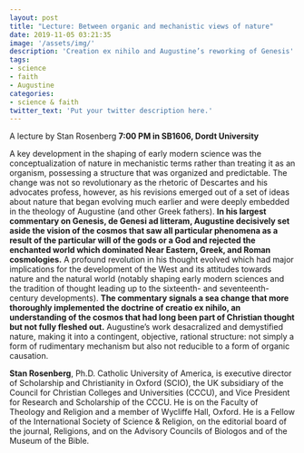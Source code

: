 ```yaml
---
layout: post
title: "Lecture: Between organic and mechanistic views of nature"
date: 2019-11-05 03:21:35
image: '/assets/img/'
description: 'Creation ex nihilo and Augustine’s reworking of Genesis'
tags:
- science
- faith
- Augustine
categories:
- science & faith
twitter_text: 'Put your twitter description here.'
---
```


A lecture by Stan Rosenberg
**7:00 PM in SB1606, Dordt University**

A key development in the shaping of early modern science was the conceptualization of nature in mechanistic terms rather than treating it as an organism, possessing a structure that was organized and predictable. The change was not so revolutionary as the rhetoric of Descartes and his advocates profess, however, as his revisions emerged out of a set of ideas about nature that began evolving much earlier and were deeply embedded in the theology of Augustine (and other Greek fathers). **In his largest commentary on Genesis, de Genesi ad litteram, Augustine decisively set aside the vision of the cosmos that saw all particular phenomena as a result of the particular will of the gods or a God and rejected the enchanted world which dominated Near Eastern, Greek, and Roman cosmologies.** A profound revolution in his thought evolved which had major implications for the development of the West and its attitudes towards nature and the natural world (notably shaping early modern sciences and the tradition of thought leading up to the sixteenth- and seventeenth-century developments). **The commentary signals a sea change that more thoroughly implemented the doctrine of creatio ex nihilo, an understanding of the cosmos that had long been part of Christian thought but not fully fleshed out.**  Augustine’s work desacralized and demystified nature, making it into a contingent, objective, rational structure: not simply a form of rudimentary mechanism but also not reducible to a form of organic causation.

**Stan Rosenberg**, Ph.D. Catholic University of America, is executive director of Scholarship and Christianity in Oxford (SCIO), the UK subsidiary of the Council for Christian Colleges and Universities (CCCU), and Vice President for Research and Scholarship of the CCCU. He is on the Faculty of Theology and Religion and a member of Wycliffe Hall, Oxford. He is a Fellow of the International Society of Science & Religion, on the editorial board of the journal, Religions, and on the Advisory Councils of Biologos and of the Museum of the Bible.
